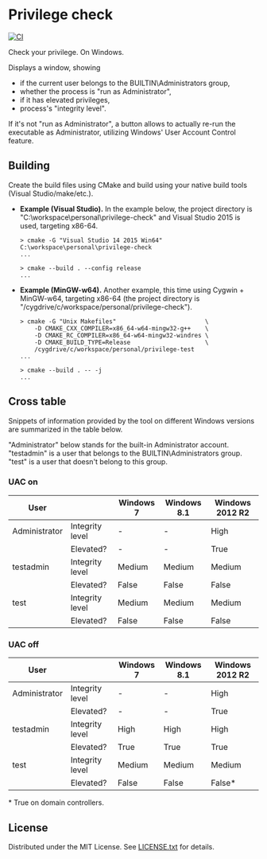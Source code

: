 Privilege check
===============

[![CI](https://github.com/egor-tensin/privilege-check/workflows/CI/badge.svg)](https://github.com/egor-tensin/privilege-check/actions?query=workflow%3ACI)

Check your privilege. On Windows.

Displays a window, showing

* if the current user belongs to the BUILTIN\Administrators group,
* whether the process is "run as Administrator",
* if it has elevated privileges,
* process's "integrity level".

If it's not "run as Administrator", a button allows to actually re-run the
executable as Administrator, utilizing Windows' User Account Control feature.

Building
--------

Create the build files using CMake and build using your native build tools
(Visual Studio/make/etc.).

* **Example (Visual Studio).**
In the example below, the project directory is
"C:\workspace\personal\privilege-check" and Visual Studio 2015 is used,
targeting x86-64.

      > cmake -G "Visual Studio 14 2015 Win64" C:\workspace\personal\privilege-check
      ...

      > cmake --build . --config release
      ...

* **Example (MinGW-w64).**
Another example, this time using Cygwin + MinGW-w64, targeting x86-64
(the project directory is "/cygdrive/c/workspace/personal/privilege-check").

      > cmake -G "Unix Makefiles"                         \
          -D CMAKE_CXX_COMPILER=x86_64-w64-mingw32-g++    \
          -D CMAKE_RC_COMPILER=x86_64-w64-mingw32-windres \
          -D CMAKE_BUILD_TYPE=Release                     \
          /cygdrive/c/workspace/personal/privilege-test
      ...

      > cmake --build . -- -j
      ...

Cross table
-----------

Snippets of information provided by the tool on different Windows versions
are summarized in the table below.

"Administrator" below stands for the built-in Administrator account.
"testadmin" is a user that belongs to the BUILTIN\Administrators group.
"test" is a user that doesn't belong to this group.

### UAC on

| User          |                 | Windows 7 | Windows 8.1 | Windows 2012 R2
| ------------- | --------------- | --------- | ----------- | ---------------
| Administrator | Integrity level | -         | -           | High
|               | Elevated?       | -         | -           | True
| testadmin     | Integrity level | Medium    | Medium      | Medium
|               | Elevated?       | False     | False       | False
| test          | Integrity level | Medium    | Medium      | Medium
|               | Elevated?       | False     | False       | False

### UAC off

| User          |                 | Windows 7 | Windows 8.1 | Windows 2012 R2
| ------------- | --------------- | --------- | ----------- | ---------------
| Administrator | Integrity level | -         | -           | High
|               | Elevated?       | -         | -           | True
| testadmin     | Integrity level | High      | High        | High
|               | Elevated?       | True      | True        | True
| test          | Integrity level | Medium    | Medium      | Medium
|               | Elevated?       | False     | False       | False*

\* True on domain controllers.

License
-------

Distributed under the MIT License.
See [LICENSE.txt] for details.

[LICENSE.txt]: LICENSE.txt

